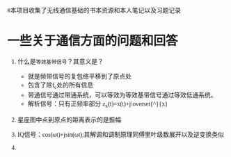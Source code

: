 <font face="STCAIYUN">

#本项目收集了无线通信基础的书本资源和本人笔记以及习题记录
# 一些关于通信方面的问题和回答

1. 什么是`等效基带信号`？其意义是？

    -  就是频带信号的复包络平移到了原点处
    -  包含了除f<sub>c</sub>处的所有信息
    - 带通信号通过带通系统，可以等效为等效基带信号通过等效低通系统。
    -  解析信号：只有正频率部分
            z<sub>x</sub>(t)=x(t)+j\overset{^}{x}
2. 星座图中点到原点的距离表示的是振幅
3. IQ信号：cos(ωt)+jsin(ωt);其解调和调制原理同傅里叶级数展开以及逆变换类似
4. 
